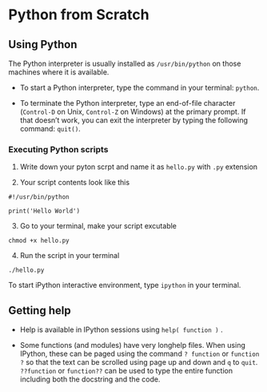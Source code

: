 # Python from Scratch

## Using Python

The Python interpreter is usually installed as `/usr/bin/python` on those machines where it is available.

- To start a Python interpreter, type the command in your terminal: `python`.

- To terminate the Python interpreter, type an end-of-file character (`Control-D` on Unix, `Control-Z` on Windows) at the primary prompt. If that doesn’t work, you can exit the interpreter by typing the following command: `quit()`.

### Executing Python scripts

1. Write down your pyton scrpt and name it as `hello.py` with `.py` extension

2. Your script contents look like this 

```
#!/usr/bin/python

print('Hello World')
```

3. Go to your terminal, make your script excutable

```
chmod +x hello.py
```

4. Run the script in your terminal

```
./hello.py
```

To start iPython interactive environment, type `ipython` in your terminal.

## Getting help

- Help is available in IPython sessions using `help( function )` . 

- Some functions (and modules) have very longhelp files. When using IPython, these can be paged using the command `? function` or `function ?` so that the text can be scrolled using page up and down and `q` to `quit`. `??function` or `function??` can be used to type the entire function including both the docstring and the code.
